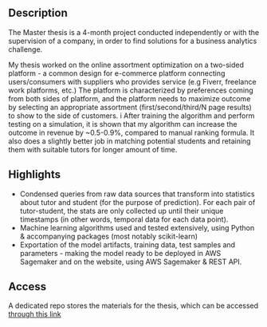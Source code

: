 ## Description

The Master thesis is a 4-month project conducted independently or with the supervision of a company, in order to find solutions for a business analytics challenge. 

My thesis worked on the online assortment optimization on a two-sided platform - a common design for e-commerce platform connecting users/consumers with suppliers who provides service (e.g Fiverr, freelance work platforms, etc.) The platform is characterized by preferences coming from both sides of platform, and the platform needs to maximize outcome by selecting an appropriate assortment (first/second/third/N page results) to show to the side of customers.
i
After training the algorithm and perform testing on a simulation, it is shown that my algorithm can increase the outcome in revenue by ~0.5-0.9%, compared to manual ranking formula. It also does a slightly better job in matching potential students and retaining them with suitable tutors for longer amount of time.

## Highlights

  - Condensed queries from raw data sources that transform into statistics about tutor and student (for the purpose of prediction). For each pair of tutor-student, the stats are only collected up until their unique timestamps (in other words, temporal data for each data point).
  - Machine learning algorithms used and tested extensively, using Python & accompanying packages (most notably scikit-learn)
  - Exportation of the model artifacts, training data, test samples and parameters - making the model ready to be deployed in AWS Sagemaker and on the website, using AWS Sagemaker & REST API.
  
## Access

A dedicated repo stores the materials for the thesis, which can be accessed [through this link](https://github.com/khanhtrue253/master-thesis)